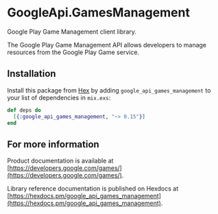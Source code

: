 # GoogleApi.GamesManagement

Google Play Game Management client library.

The Google Play Game Management API allows developers to manage resources from the Google
     Play Game service.

## Installation

Install this package from [Hex](https://hex.pm) by adding
`google_api_games_management` to your list of dependencies in `mix.exs`:

```elixir
def deps do
  [{:google_api_games_management, "~> 0.15"}]
end
```

## For more information

Product documentation is available at [https://developers.google.com/games/](https://developers.google.com/games/).

Library reference documentation is published on Hexdocs at
[https://hexdocs.pm/google_api_games_management](https://hexdocs.pm/google_api_games_management).

